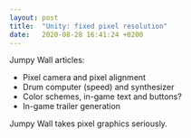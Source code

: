 ```yaml
---
layout: post
title:  "Unity: fixed pixel resolution"
date:   2020-08-28 16:41:24 +0200
---
```


Jumpy Wall articles:

- Pixel camera and pixel alignment
- Drum computer (speed) and synthesizer
- Color schemes, in-game text and buttons?
- In-game trailer generation

Jumpy Wall takes pixel graphics seriously.
